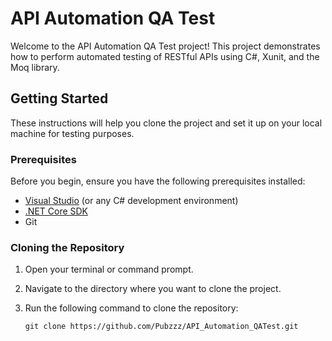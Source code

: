 # API Automation QA Test

Welcome to the API Automation QA Test project! This project demonstrates how to perform automated testing of RESTful APIs using C#, Xunit, and the Moq library.

## Getting Started

These instructions will help you clone the project and set it up on your local machine for testing purposes.

### Prerequisites

Before you begin, ensure you have the following prerequisites installed:

- [Visual Studio](https://visualstudio.microsoft.com/) (or any C# development environment)
- [.NET Core SDK](https://dotnet.microsoft.com/download)
- Git

### Cloning the Repository

1. Open your terminal or command prompt.

2. Navigate to the directory where you want to clone the project.

3. Run the following command to clone the repository:

   ```shell
   git clone https://github.com/Pubzzz/API_Automation_QATest.git
